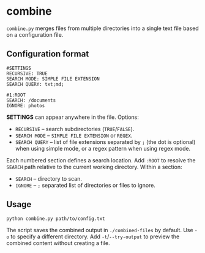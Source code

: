 # combine

`combine.py` merges files from multiple directories into a single text file based on a configuration file.

## Configuration format

```
#SETTINGS
RECURSIVE: TRUE
SEARCH MODE: SIMPLE FILE EXTENSION
SEARCH QUERY: txt;md;

#1:ROOT
SEARCH: /documents
IGNORE: photos
```

**SETTINGS** can appear anywhere in the file. Options:

- `RECURSIVE` – search subdirectories (`TRUE`/`FALSE`).
- `SEARCH MODE` – `SIMPLE FILE EXTENSION` or `REGEX`.
- `SEARCH QUERY` – list of file extensions separated by `;` (the dot is optional) when using simple mode, or a regex pattern when using regex mode.

Each numbered section defines a search location. Add `:ROOT` to resolve the `SEARCH` path relative to the current working directory. Within a section:

- `SEARCH` – directory to scan.
- `IGNORE` – `;` separated list of directories or files to ignore.

## Usage

```
python combine.py path/to/config.txt
```

The script saves the combined output in `./combined-files` by default. Use `-o` to specify a different directory.
Add `-t`/`--try-output` to preview the combined content without creating a file.
